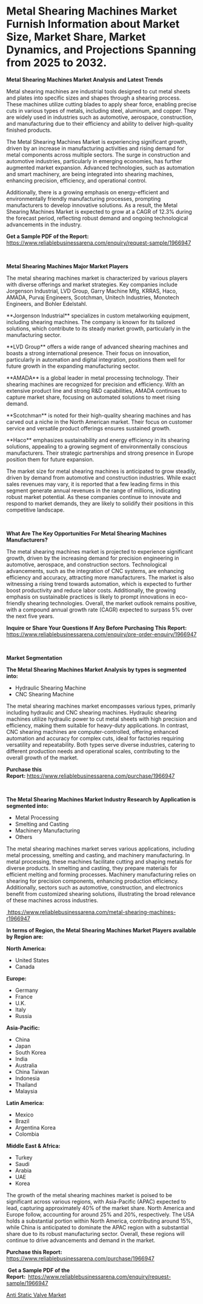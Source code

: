 <p><h1>Metal Shearing Machines Market Furnish Information about Market Size, Market Share, Market Dynamics, and Projections Spanning from 2025 to 2032.</h1></p><p><strong>Metal Shearing Machines Market Analysis and Latest Trends</strong></p>
<p><p>Metal shearing machines are industrial tools designed to cut metal sheets and plates into specific sizes and shapes through a shearing process. These machines utilize cutting blades to apply shear force, enabling precise cuts in various types of metals, including steel, aluminum, and copper. They are widely used in industries such as automotive, aerospace, construction, and manufacturing due to their efficiency and ability to deliver high-quality finished products.</p><p>The Metal Shearing Machines Market is experiencing significant growth, driven by an increase in manufacturing activities and rising demand for metal components across multiple sectors. The surge in construction and automotive industries, particularly in emerging economies, has further augmented market expansion. Advanced technologies, such as automation and smart machinery, are being integrated into shearing machines, enhancing precision, efficiency, and operational control.</p><p>Additionally, there is a growing emphasis on energy-efficient and environmentally friendly manufacturing processes, prompting manufacturers to develop innovative solutions. As a result, the Metal Shearing Machines Market is expected to grow at a CAGR of 12.3% during the forecast period, reflecting robust demand and ongoing technological advancements in the industry.</p></p>
<p><strong>Get a Sample PDF of the Report:&nbsp;</strong> <a href="https://www.reliablebusinessarena.com/enquiry/request-sample/1966947?utm_campaign=2779&utm_medium=2&utm_source=Github&utm_content=ia&utm_term=11042025&utm_id=metal-shearing-machines">https://www.reliablebusinessarena.com/enquiry/request-sample/1966947</a></p>
<p>&nbsp;</p>
<p><strong>Metal Shearing Machines Major Market Players</strong></p>
<p><p>The metal shearing machines market is characterized by various players with diverse offerings and market strategies. Key companies include Jorgenson Industrial, LVD Group, Garry Machine Mfg, KRRAS, Haco, AMADA, Purvaj Engineers, Scotchman, Unitech Industries, Monotech Engineers, and Bohler Edelstahl.</p><p>**Jorgenson Industrial** specializes in custom metalworking equipment, including shearing machines. The company is known for its tailored solutions, which contribute to its steady market growth, particularly in the manufacturing sector.</p><p>**LVD Group** offers a wide range of advanced shearing machines and boasts a strong international presence. Their focus on innovation, particularly in automation and digital integration, positions them well for future growth in the expanding manufacturing sector.</p><p>**AMADA** is a global leader in metal processing technology. Their shearing machines are recognized for precision and efficiency. With an extensive product line and strong R&D capabilities, AMADA continues to capture market share, focusing on automated solutions to meet rising demand.</p><p>**Scotchman** is noted for their high-quality shearing machines and has carved out a niche in the North American market. Their focus on customer service and versatile product offerings ensures sustained growth.</p><p>**Haco** emphasizes sustainability and energy efficiency in its shearing solutions, appealing to a growing segment of environmentally conscious manufacturers. Their strategic partnerships and strong presence in Europe position them for future expansion.</p><p>The market size for metal shearing machines is anticipated to grow steadily, driven by demand from automotive and construction industries. While exact sales revenues may vary, it is reported that a few leading firms in this segment generate annual revenues in the range of millions, indicating robust market potential. As these companies continue to innovate and respond to market demands, they are likely to solidify their positions in this competitive landscape.</p></p>
<p>&nbsp;</p>
<p><strong>What Are The Key Opportunities For Metal Shearing Machines Manufacturers?</strong></p>
<p><p>The metal shearing machines market is projected to experience significant growth, driven by the increasing demand for precision engineering in automotive, aerospace, and construction sectors. Technological advancements, such as the integration of CNC systems, are enhancing efficiency and accuracy, attracting more manufacturers. The market is also witnessing a rising trend towards automation, which is expected to further boost productivity and reduce labor costs. Additionally, the growing emphasis on sustainable practices is likely to prompt innovations in eco-friendly shearing technologies. Overall, the market outlook remains positive, with a compound annual growth rate (CAGR) expected to surpass 5% over the next five years.</p></p>
<p><strong>Inquire or Share Your Questions If Any Before Purchasing This Report:</strong> <a href="https://www.reliablebusinessarena.com/enquiry/pre-order-enquiry/1966947?utm_campaign=2779&utm_medium=2&utm_source=Github&utm_content=ia&utm_term=11042025&utm_id=metal-shearing-machines">https://www.reliablebusinessarena.com/enquiry/pre-order-enquiry/1966947</a></p>
<p>&nbsp;</p>
<p><strong>Market Segmentation</strong></p>
<p><strong>The Metal Shearing Machines Market Analysis by types is segmented into:</strong></p>
<p><ul><li>Hydraulic Shearing Machine</li><li>CNC Shearing Machine</li></ul></p>
<p><p>The metal shearing machines market encompasses various types, primarily including hydraulic and CNC shearing machines. Hydraulic shearing machines utilize hydraulic power to cut metal sheets with high precision and efficiency, making them suitable for heavy-duty applications. In contrast, CNC shearing machines are computer-controlled, offering enhanced automation and accuracy for complex cuts, ideal for factories requiring versatility and repeatability. Both types serve diverse industries, catering to different production needs and operational scales, contributing to the overall growth of the market.</p></p>
<p><strong>Purchase this Report:&nbsp;</strong><a href="https://www.reliablebusinessarena.com/purchase/1966947?utm_campaign=2779&utm_medium=2&utm_source=Github&utm_content=ia&utm_term=11042025&utm_id=metal-shearing-machines">https://www.reliablebusinessarena.com/purchase/1966947</a></p>
<p>&nbsp;</p>
<p><strong>The Metal Shearing Machines Market Industry Research by Application is segmented into:</strong></p>
<p><ul><li>Metal Processing</li><li>Smelting and Casting</li><li>Machinery Manufacturing</li><li>Others</li></ul></p>
<p><p>The metal shearing machines market serves various applications, including metal processing, smelting and casting, and machinery manufacturing. In metal processing, these machines facilitate cutting and shaping metals for diverse products. In smelting and casting, they prepare materials for efficient melting and forming processes. Machinery manufacturing relies on shearing for precision components, enhancing production efficiency. Additionally, sectors such as automotive, construction, and electronics benefit from customized shearing solutions, illustrating the broad relevance of these machines across industries.</p></p>
<p><a href="https://www.reliablebusinessarena.com/metal-shearing-machines-r1966947?utm_campaign=2779&utm_medium=2&utm_source=Github&utm_content=ia&utm_term=11042025&utm_id=metal-shearing-machines">&nbsp;https://www.reliablebusinessarena.com/metal-shearing-machines-r1966947</a></p>
<p><strong>In terms of Region, the Metal Shearing Machines Market Players available by Region are:</strong></p>
<p>
    <p> <strong> North America: </strong>
        <ul>
            <li>United States</li>
            <li>Canada</li>
        </ul>
        </p> 
    <p> <strong> Europe: </strong>
        <ul>
            <li>Germany</li>
            <li>France</li>
            <li>U.K.</li>
            <li>Italy</li>
            <li>Russia</li>
        </ul>
        </p> 
    <p> <strong> Asia-Pacific: </strong>
        <ul>
            <li>China</li>
            <li>Japan</li>
            <li>South Korea</li>
            <li>India</li>
            <li>Australia</li>
            <li>China Taiwan</li>
            <li>Indonesia</li>
            <li>Thailand</li>
            <li>Malaysia</li>
        </ul>
        </p> 
    <p> <strong> Latin America: </strong>
        <ul>
            <li>Mexico</li>
            <li>Brazil</li>
            <li>Argentina Korea</li>
            <li>Colombia</li>
        </ul>
        </p> 
    <p> <strong> Middle East & Africa: </strong>
        <ul>
            <li>Turkey</li>
            <li>Saudi</li>
            <li>Arabia</li>
            <li>UAE</li>
            <li>Korea</li>
        </ul>
    </p>
    </p>
<p><p>The growth of the metal shearing machines market is poised to be significant across various regions, with Asia-Pacific (APAC) expected to lead, capturing approximately 40% of the market share. North America and Europe follow, accounting for around 25% and 20%, respectively. The USA holds a substantial portion within North America, contributing around 15%, while China is anticipated to dominate the APAC region with a substantial share due to its robust manufacturing sector. Overall, these regions will continue to drive advancements and demand in the market.</p></p>
<p><strong>Purchase this Report: </strong><a href="https://www.reliablebusinessarena.com/purchase/1966947?utm_campaign=2779&utm_medium=2&utm_source=Github&utm_content=ia&utm_term=11042025&utm_id=metal-shearing-machines">https://www.reliablebusinessarena.com/purchase/1966947</a></p>
<p>&nbsp;<strong>Get a Sample PDF of the Report:&nbsp;&nbsp;</strong><a href="https://www.reliablebusinessarena.com/enquiry/request-sample/1966947?utm_campaign=2779&utm_medium=2&utm_source=Github&utm_content=ia&utm_term=11042025&utm_id=metal-shearing-machines">https://www.reliablebusinessarena.com/enquiry/request-sample/1966947</a></p>
<p><strong></strong></p>
<p><p><a href="https://github.com/zappasuccofz/Market-Research-Report-List-1/blob/main/anti-static-valve-market.md?utm_campaign=2779&utm_medium=2&utm_source=Github&utm_content=ia&utm_term=11042025&utm_id=metal-shearing-machines">Anti Static Valve Market</a></p></p>